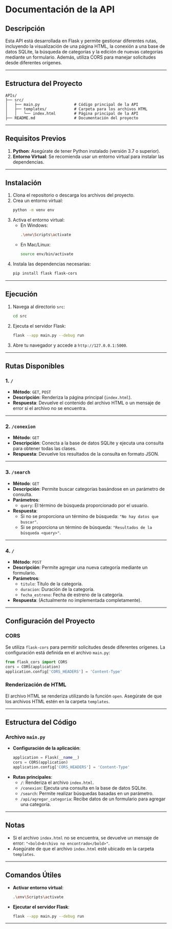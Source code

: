 # **Documentación de la API**

## **Descripción**
Esta API está desarrollada en Flask y permite gestionar diferentes rutas, incluyendo la visualización de una página HTML, la conexión a una base de datos SQLite, la búsqueda de categorías y la edición de nuevas categorías mediante un formulario. Además, utiliza CORS para manejar solicitudes desde diferentes orígenes.

---

## **Estructura del Proyecto**
```
APIs/
├── src/
│   ├── main.py               # Código principal de la API
│   ├── templates/            # Carpeta para los archivos HTML
│   │   └── index.html        # Página principal de la API
├── README.md                 # Documentación del proyecto
```

---

## **Requisitos Previos**
1. **Python**: Asegúrate de tener Python instalado (versión 3.7 o superior).
2. **Entorno Virtual**: Se recomienda usar un entorno virtual para instalar las dependencias.

---

## **Instalación**
1. Clona el repositorio o descarga los archivos del proyecto.
2. Crea un entorno virtual:
   ```bash
   python -m venv env
   ```
3. Activa el entorno virtual:
   - En Windows:
     ```bash
     .\env\Scripts\activate
     ```
   - En Mac/Linux:
     ```bash
     source env/bin/activate
     ```
4. Instala las dependencias necesarias:
   ```bash
   pip install flask flask-cors
   ```

---

## **Ejecución**
1. Navega al directorio `src`:
   ```bash
   cd src
   ```
2. Ejecuta el servidor Flask:
   ```bash
   flask --app main.py --debug run
   ```
3. Abre tu navegador y accede a `http://127.0.0.1:5000`.

---

## **Rutas Disponibles**

### **1. `/`**
- **Método**: `GET`, `POST`
- **Descripción**: Renderiza la página principal (`index.html`).
- **Respuesta**: Devuelve el contenido del archivo HTML o un mensaje de error si el archivo no se encuentra.

---

### **2. `/conexion`**
- **Método**: `GET`
- **Descripción**: Conecta a la base de datos SQLite y ejecuta una consulta para obtener todas las clases.
- **Respuesta**: Devuelve los resultados de la consulta en formato JSON.

---

### **3. `/search`**
- **Método**: `GET`
- **Descripción**: Permite buscar categorías basándose en un parámetro de consulta.
- **Parámetros**:
  - `query`: El término de búsqueda proporcionado por el usuario.
- **Respuesta**:
  - Si no se proporciona un término de búsqueda: `"No hay datos que buscar"`.
  - Si se proporciona un término de búsqueda: `"Resultados de la búsqueda <query>"`.

---

### **4. `/`**
- **Método**: `POST`
- **Descripción**: Permite agregar una nueva categoría mediante un formulario.
- **Parámetros**:
  - `titulo`: Título de la categoría.
  - `duracion`: Duración de la categoría.
  - `fecha_estreno`: Fecha de estreno de la categoría.
- **Respuesta**: (Actualmente no implementada completamente).

---

## **Configuración del Proyecto**
### **CORS**
Se utiliza `flask-cors` para permitir solicitudes desde diferentes orígenes. La configuración está definida en el archivo `main.py`:
```python
from flask_cors import CORS
cors = CORS(application)
application.config['CORS_HEADERS'] = 'Content-Type'
```

### **Renderización de HTML**
El archivo HTML se renderiza utilizando la función `open`. Asegúrate de que los archivos HTML estén en la carpeta `templates`.

---

## **Estructura del Código**
### **Archivo `main.py`**
- **Configuración de la aplicación**:
  ```python
  application = Flask(__name__)
  cors = CORS(application)
  application.config['CORS_HEADERS'] = 'Content-Type'
  ```
- **Rutas principales**:
  - `/`: Renderiza el archivo `index.html`.
  - `/conexion`: Ejecuta una consulta en la base de datos SQLite.
  - `/search`: Permite realizar búsquedas basadas en un parámetro.
  - `/api/agregar_categoria`: Recibe datos de un formulario para agregar una categoría.

---

## **Notas**
- Si el archivo `index.html` no se encuentra, se devuelve un mensaje de error: `"<bold>Archivo no encontrado</bold>"`.
- Asegúrate de que el archivo `index.html` esté ubicado en la carpeta `templates`.

---

## **Comandos Útiles**
- **Activar entorno virtual**:
  ```bash
  .\env\Scripts\activate
  ```
- **Ejecutar el servidor Flask**:
  ```bash
  flask --app main.py --debug run
  ```

---